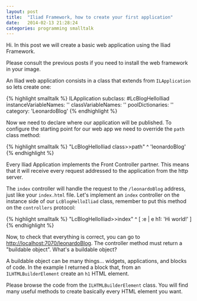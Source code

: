 ```yaml
---
layout: post
title:  "Iliad Framework, how to create your first application"
date:   2014-02-13 21:28:24
categories: programming smalltalk
---
```


Hi. In this post we will create a basic web application using the
Iliad Framework. 

Please consult the previous posts if you need to install the web
framework in your image.

An Iliad web application consists in a class that extends from
`ILApplication` so lets create one:

{% highlight smalltalk %}
ILApplication subclass: #LcBlogHelloIliad
  instanceVariableNames: ''
  classVariableNames: ''
  poolDictionaries: ''
  category: 'LeonardoBlog'
{% endhighlight %}

Now we need to declare where our application will be published. To
configure the starting point for our web app we need to override the
`path` class method:

{% highlight smalltalk %}
"LcBlogHelloIliad class>>path"
	^ 'leonardoBlog'
{% endhighlight %}

Every Iliad Application implements the Front Controller partner. This
means that it will receive every request addressed to the application
from the http server.
 
The `index` controller will handle the request to the `/leonardoBlog`
address, just like your `index.html` file. Let's implement an `index`
controller on the instance side of our `LcBlogHelloIliad` class,
remember to put this method on the `controllers` protocol:

{% highlight smalltalk %}
"LcBlogHelloIliad>>index"
    ^ [ :e | e h1: 'Hi world!' ]
{% endhighlight %}

Now, to check that everything is correct, you can go to
[http://localhost:7070/leonardoBlog](http://localhost:7070/leonardoBlog).
The controller method must return a "buildable object". What's a
buildable object?

A buildable object can be many things... widgets, applications, and
blocks of code. In the example I returned a block that, from an
`ILHTMLBuilderElement` create an `h1` HTML element.

Please browse the code from the `ILHTMLBuilderElement` class. You will
find many useful methods to create basically every HTML element you
want.

